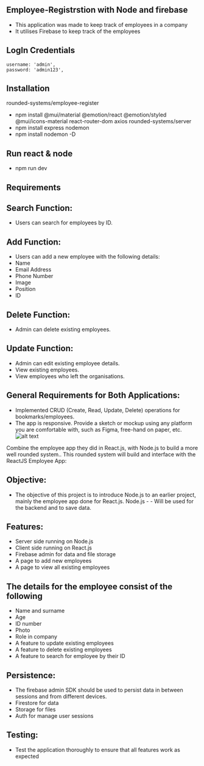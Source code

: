 
## Employee-Registrstion with Node and firebase
- This application was made to keep track of employees in a company
- It utilises Firebase to keep track of the employees 


## LogIn Credentials

    username: 'admin',
    password: 'admin123',


## Installation
rounded-systems/employee-register
- npm install @mui/material @emotion/react @emotion/styled @mui/icons-material react-router-dom axios
rounded-systems/server
- npm install express nodemon
- npm install nodemon -D
## Run react & node
- npm run dev
## Requirements
## Search Function:
- Users can search for employees by ID.
## Add Function:
- Users can add a new employee with the following details:
- Name
- Email Address
- Phone Number
- Image
- Position
- ID
## Delete Function: 
- Admin can delete existing employees.
## Update Function: 
- Admin can edit existing employee details.
- View existing employees.
- View employees who left the organisations.
## General Requirements for Both Applications:
- Implemented CRUD (Create, Read, Update, Delete) operations for bookmarks/employees.
- The app is responsive.
Provide a sketch or mockup using any platform you are comfortable with, such as Figma, free-hand on paper, etc.
![alt text](image.png)

Combine the employee app they did in React.js, with Node.js to build a more well rounded system..
This rounded system will build and interface with the ReactJS Employee App:
## Objective:
- The objective of this project is to introduce Node.js to an earlier project, mainly the employee app done for React.js. Node.js - - Will be used for the backend and to save data.

## Features:
- Server side running on Node.js
- Client side running on React.js
- Firebase admin for data and file storage
- A page to add new employees
- A page to view all existing employees
## The details for the employee consist of the following
- Name and surname
- Age
- ID number
- Photo
- Role in company
- A feature to update existing employees
- A feature to delete existing employees
- A feature to search for employee by their ID
## Persistence:
- The firebase admin SDK should be used to persist data in between sessions and from different devices.
- Firestore for data
- Storage for files
- Auth for manage user sessions
## Testing:
- Test the application thoroughly to ensure that all features work as expected
